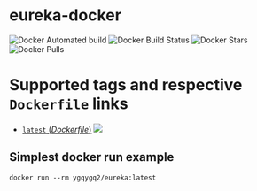 # eureka-docker

![Docker Automated build](https://img.shields.io/docker/cloud/automated/ygqygq2/eureka-docker.svg) ![Docker Build Status](https://img.shields.io/docker/cloud/build/ygqygq2/eureka-docker.svg) ![Docker Stars](https://img.shields.io/docker/stars/ygqygq2/eureka-docker.svg) ![Docker Pulls](https://img.shields.io/docker/pulls/ygqygq2/eureka-docker.svg)

# Supported tags and respective `Dockerfile` links

- [`latest` (*Dockerfile*)](https://github.com/ygqygq2/eureka-docker/blob/master/Dockerfile) [![](https://images.microbadger.com/badges/image/ygqygq2/eureka.svg)](http://microbadger.com/images/ygqygq2/eureka "Get your own image badge on microbadger.com")

## Simplest docker run example

```
docker run --rm ygqygq2/eureka:latest
```

